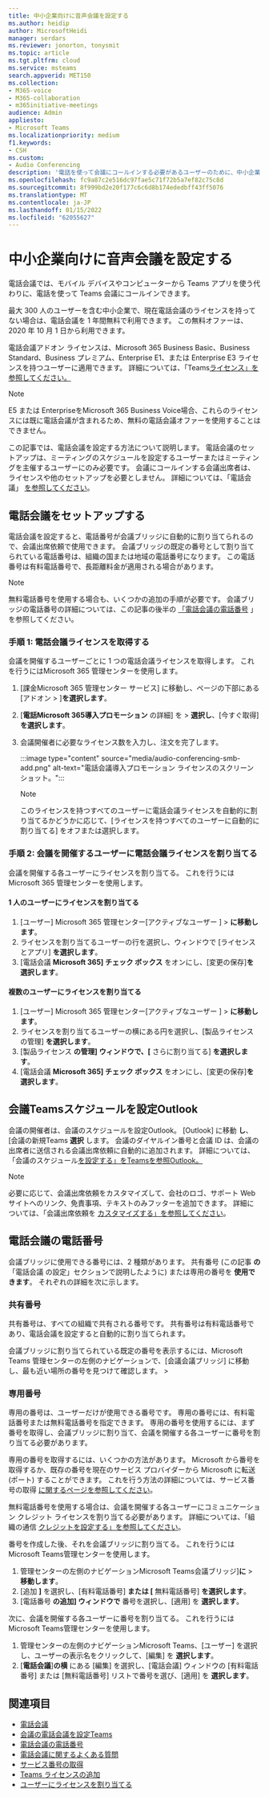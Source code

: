 ```yaml
---
title: 中小企業向けに音声会議を設定する
ms.author: heidip
author: MicrosoftHeidi
manager: serdars
ms.reviewer: jonorton, tonysmit
ms.topic: article
ms.tgt.pltfrm: cloud
ms.service: msteams
search.appverid: MET150
ms.collection:
- M365-voice
- M365-collaboration
- m365initiative-meetings
audience: Admin
appliesto:
- Microsoft Teams
ms.localizationpriority: medium
f1.keywords:
- CSH
ms.custom:
- Audio Conferencing
description: '電話を使って会議にコールインする必要があるユーザーのために、中小企業で電話会議を設定する方法について説明します。 '
ms.openlocfilehash: fc9a87c2e516dc97fae5c71f72b5a7ef82c75c8d
ms.sourcegitcommit: 8f999bd2e20f177c6c6d8b174ededbff43ff5076
ms.translationtype: MT
ms.contentlocale: ja-JP
ms.lasthandoff: 01/15/2022
ms.locfileid: "62055627"
---
```

# <a name="set-up-audio-conferencing-for-small-and-medium-businesses"></a>中小企業向けに音声会議を設定する

電話会議では、モバイル デバイスやコンピューターから Teams アプリを使う代わりに、電話を使って Teams 会議にコールインできます。  

最大 300 人のユーザーを含む中小企業で、現在電話会議のライセンスを持ってない場合は、電話会議を 1 年間無料で利用できます。 この無料オファーは、2020 年 10 月 1 日から利用できます。

電話会議アドオン ライセンスは、Microsoft 365 Business Basic、Business Standard、Business プレミアム、Enterprise E1、または Enterprise E3 ライセンスを持つユーザーに適用できます。 詳細については、「Teams[ライセンス」を参照してください。](teams-add-on-licensing/microsoft-teams-add-on-licensing.md)

> [!NOTE]
> E5 または EnterpriseをMicrosoft 365 Business Voice場合、これらのライセンスには既に電話会議が含まれるため、無料の電話会議オファーを使用することはできません。

この記事では、電話会議を設定する方法について説明します。 電話会議のセットアップは、ミーティングのスケジュールを設定するユーザーまたはミーティングを主催するユーザーにのみ必要です。 会議にコールインする会議出席者は、ライセンスや他のセットアップを必要としません。 詳細については、「電話会議」 [を参照してください](audio-conferencing-in-office-365.md)。

## <a name="set-up-audio-conferencing"></a>電話会議をセットアップする

電話会議を設定すると、電話番号が会議ブリッジに自動的に割り当てられるので、会議出席依頼で使用できます。 会議ブリッジの既定の番号として割り当てられている電話番号は、組織の国または地域の電話番号になります。 この電話番号は有料電話番号で、長距離料金が適用される場合があります。

> [!NOTE]
> 無料電話番号を使用する場合も、いくつかの追加の手順が必要です。 会議ブリッジの電話番号の詳細については、この記事の後半の [「電話会議の電話番号](#audio-conferencing-phone-numbers) 」を参照してください。

### <a name="step-1-get-audio-conferencing-licenses"></a>手順 1: 電話会議ライセンスを取得する

会議を開催するユーザーごとに 1 つの電話会議ライセンスを取得します。 これを行うにはMicrosoft 365 管理センターを使用します。

1. [課金Microsoft 365 管理センター サービス] に移動し、ページの下部にある [アドオン  >  ]**を選択します**。
2. [**電話Microsoft 365導入プロモーション** の詳細] を  >  **選択し**、[今すぐ取得]**を選択します**。
3. 会議開催者に必要なライセンス数を入力し、注文を完了します。

    :::image type="content" source="media/audio-conferencing-smb-add.png" alt-text="電話会議導入プロモーション ライセンスのスクリーンショット。":::

    > [!NOTE]
    > このライセンスを持つすべてのユーザーに電話会議ライセンスを自動的に割り当てるかどうかに応じて、[ライセンスを持つすべてのユーザーに自動的に割り当てる] をオフまたは選択します。

### <a name="step-2-assign-an-audio-conferencing-license-to-users-who-lead-meetings"></a>手順 2: 会議を開催するユーザーに電話会議ライセンスを割り当てる

会議を開催する各ユーザーにライセンスを割り当てる。 これを行うにはMicrosoft 365 管理センターを使用します。

#### <a name="assign-a-license-to-one-user"></a>1 人のユーザーにライセンスを割り当てる

1. [ユーザー] Microsoft 365 管理センター[アクティブなユーザー ]  >  **に移動します**。  
2. ライセンスを割り当てるユーザーの行を選択し、ウィンドウで [ライセンスとアプリ] **を選択します**。
3. [電話会議 **Microsoft 365] チェック ボックス** をオンにし、[変更の保存]**を選択します**。

#### <a name="assign-a-license-to-multiple-users"></a>複数のユーザーにライセンスを割り当てる

1. [ユーザー] Microsoft 365 管理センター[アクティブなユーザー ]  >  **に移動します**。  
2. ライセンスを割り当てるユーザーの横にある円を選択し、[製品ライセンスの管理] **を選択します**。
3. [製品ライセンス **の管理] ウィンドウで、[** さらに割り当てる] **を選択します**。
4. [電話会議 **Microsoft 365] チェック ボックス** をオンにし、[変更の保存]**を選択します**。  

## <a name="schedule-teams-meetings-in-outlook"></a>会議Teamsスケジュールを設定Outlook

会議の開催者は、会議のスケジュールを設定Outlook。 [Outlook] に移動 **し**、[会議の新規Teams **選択** します。 会議のダイヤルイン番号と会議 ID は、会議の出席者に送信される会議出席依頼に自動的に追加されます。 詳細については、「会議のスケジュール[を設定する」をTeamsを参照Outlook。](https://support.microsoft.com/office/schedule-a-teams-meeting-from-outlook-883cc15c-580f-441a-92ea-0992c00a9b0f)

> [!NOTE]
> 必要に応じて、会議出席依頼をカスタマイズして、会社のロゴ、サポート Web サイトへのリンク、免責事項、テキストのみフッターを追加できます。 詳細については、「会議出席依頼を [カスタマイズする」を参照してください](meeting-settings-in-teams.md#customize-meeting-invitations)。

## <a name="audio-conferencing-phone-numbers"></a>電話会議の電話番号

会議ブリッジに使用できる番号には、2 種類があります。 共有番号 (この記事 **の**「電話会議 [](#set-up-audio-conferencing)の設定」セクションで説明したように) または専用の番号を **使用できます**。 それぞれの詳細を次に示します。

### <a name="shared-numbers"></a>共有番号

共有番号は、すべての組織で共有される番号です。 共有番号は有料電話番号であり、電話会議を設定すると自動的に割り当てられます。

会議ブリッジに割り当てられている既定の番号を表示するには、Microsoft Teams 管理センターの左側のナビゲーションで、[会議会議ブリッジ] に移動し、最も近い場所の番号を見つけて確認します。  >  

### <a name="dedicated-numbers"></a>専用番号

専用の番号は、ユーザーだけが使用できる番号です。 専用の番号には、有料電話番号または無料電話番号を指定できます。 専用の番号を使用するには、まず番号を取得し、会議ブリッジに割り当て、会議を開催する各ユーザーに番号を割り当てる必要があります。

専用の番号を取得するには、いくつかの方法があります。 Microsoft から番号を取得するか、既存の番号を現在のサービス プロバイダーから Microsoft に転送 (ポート) することができます。 これを行う方法の詳細については、サービス番号の取得 [に関するページを参照してください](getting-service-phone-numbers.md)。

無料電話番号を使用する場合は、会議を開催する各ユーザーにコミュニケーション クレジット ライセンスを割り当てる必要があります。 詳細については、「組織の通信 [クレジットを設定する」を参照してください](set-up-communications-credits-for-your-organization.md)。

番号を作成した後、それを会議ブリッジに割り当てる。 これを行うにはMicrosoft Teams管理センターを使用します。

1. 管理センターの左側のナビゲーションMicrosoft Teams会議ブリッジ]**に**  >  **移動します**。
2. [追加 **]** を選択し、[有料電話番号] **または [** 無料電話番号] **を選択します**。
3. [電話番号 **の追加] ウィンドウで** 番号を選択し、[適用] を **選択します**。

次に、会議を開催する各ユーザーに番号を割り当てる。 これを行うにはMicrosoft Teams管理センターを使用します。

1. 管理センターの左側のナビゲーションMicrosoft Teams、[ユーザー] を選択し、ユーザーの表示名をクリックして、[編集] を **選択します**。
2. [**電話会議**]**の横** にある [編集] を選択し、[電話会議] ウィンドウの [有料電話番号] または [無料電話番号] リストで番号を選び、[適用] を **選択します**。 

## <a name="related-topics"></a>関連項目

- [電話会議](audio-conferencing-in-office-365.md)
- [会議の電話会議を設定Teams](set-up-audio-conferencing-in-teams.md)
- [電話会議の電話番号](phone-numbers-for-audio-conferencing-in-teams.md)
- [電話会議に関するよくある質問](audio-conferencing-common-questions.md)
- [サービス番号の取得](getting-service-phone-numbers.md)
- [Teams ライセンスの追加](teams-add-on-licensing/microsoft-teams-add-on-licensing.md)
- [ユーザーにライセンスを割り当てる](/microsoft-365/admin/manage/assign-licenses-to-users)
